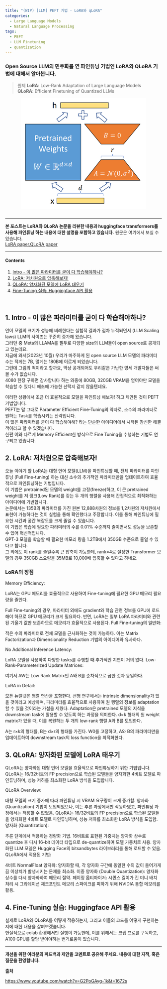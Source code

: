 ```yaml
---
title: "(WIP) [LLM] PEFT 기법 - LoRA와 qLoRA"
categories:
  - Large Language Models
  - Natural Language Processing
tags:
  - PEFT
  - LLM Finetuning
  - quantization
---
```


### Open Source LLM의 민주화를 연 파인튜닝 기법인 LoRA와 QLoRA 기법에 대해서 알아봅니다.  


> 원제
> **LoRA**: Low-Rank Adaptation of Large Language Models   
> **QLoRA**: Efficient Finetuning of Quantized LLMs      

<center><img src="/assets/materials/LLM/lora_qlora/lora_01.png" align="center" alt="drawing" width="400"/></center>   

<br>

----

**본 포스트는 LoRA와 QLoRA 논문을 리뷰한 내용과 huggingface transformers를 사용해 파인튜닝 하는 내용에 대한 설명을 포함하고 있습니다.**
원문은 여기에서 보실 수 있습니다.  
[LoRA paper](https://arxiv.org/abs/2106.09685),[QLoRA paper](https://arxiv.org/abs/2305.14314)      

----
#### Contents  

1. [Intro - 이 많은 파라미터를 굳이 다 학습해야하나?](#intro)  
2. [LoRA: 저차원으로 압축해보자!](#lora)  
3. [QLoRA: 양자화된 모델에 LoRA 태우기](#qlora)
4. [Fine-Tuning 실습: Huggingface API 활용](#implementation)
<br />

<a id="intro"></a>
## 1. Intro - 이 많은 파라미터를 굳이 다 학습해야하나?  

언어 모델의 크기가 성능에 비례한다는 실험적 결과가 점차 누적되면서 (LLM Scaling laws) LLM의 사이즈는 꾸준히 증가해 왔습니다.  
그러던 중 Meta의 LLAMA를 필두로 다양한 size의 LLM들이 open source로 공개되고 있는데요.  
지금에 와서(2023년 10월) 우리가 마주하게 된 open source LLM 모델의 파라미터 수는 적게는 7B, 많게는 180B에 이르게 되었습니다.  
그런데 그림의 떡이라고 할까요, 막상 공개되어도 우리같은 가난한 영세 개발자들은 써 볼 수가 없습니다.  
4080 한장 구하면 감사합니다 하는 와중에 80GB, 320GB VRAM을 얻어야만 모델을 학습할 수 있다니 애초에 가능한 선택지 같지 않을텐데요.  

이러한 상황에서 조금 더 효율적으로 모델을 파인튜닝 해보자! 하고 제안된 것이 PEFT 기법입니다.  
PEFT는 말 그대로 Parameter Efficient Fine-Tuning의 약자로, 소수의 파라미터로 원하는 Task를 학습시키는 전략입니다.  
이 많은 파라미터를 굳이 다 학습해야해? 라는 단순한 아이디어에서 시작된 참신한 해결책이라고 할 수 있겠습니다.  
한편 이와 다르게 Memory Efficient한 방식으로 Fine Tuning을 수행하는 기법도 연구되고 있습니다.  


<a id="lora"></a>
## 2. LoRA: 저차원으로 압축해보자!    

오늘 이야기 할 LoRA는 대형 언어 모델(LLM)을 파인튜닝할 때, 전체 파라미터를 파인튜닝 (Full Fine-tuning) 하는 대신 소수의 추가적인 파라미터만을 업데이트하여 효율적으로 파인튜닝하는 기법입니다.  
이 기법은 pretrained된 모델의 weight를 고정(freeze)하고, 이 큰 pretrained weight를 저 랭크(Low Rank)를 갖는 두 개의 행렬을 사용해 간접적으로 최적화하는 아이디어에 기반합니다.  
논문에서는 135B의 파라미터를 가진 원본 12,888차원의 정보를 1,2차원의 저차원에서 표현이 가능하다는 것이 실험을 통해 확인했다고 주장합니다. 이를 통해 파인튜닝에 필요한 시간과 공간 복잡도를 크게 줄일 수 있습니다.  
이 기법은 학습에 필요한 파라미터의 수를 0.01% 수준까지 줄이면서도 성능을 보존할 수 있어 혁신적입니다.  
GPT-3 모델을 학습할 때 필요한 메모리 량을 1.2TB에서 350GB 수준으로 줄일 수 있다고 합니다.  
그 외에도 이 rank를 줄일수록 큰 압축이 가능한데, rank=4로 설정한 Transformer 모델의 경우 350GB 소요량을 35MB로 10,000배 압축할 수 있다고 하네요.  

### LoRA의 장점  

Memory Efficiency:

LoRA는 GPU 메모리를 효율적으로 사용하여 Fine-tuning에 필요한 GPU 메모리 필요량을 줄인다.  

Full Fine-tuning의 경우, 파라미터 외에도 gradient와 학습 관련 정보를 GPU에 로드해야 하므로 GPU 메모리가 크게 필요하다.
반면, LoRA는 일부 LoRA 파라미터와 관련된 기울기 값만 보존하므로 메모리가 효율적으로 사용된다.
Full Fine-tuning의 일반화:

적은 수의 파라미터로 전체 모델을 근사화하는 것이 가능하다.
이는 Matrix Factorization과 Dimensionality Reduction 기법의 아이디어와 유사하다.

No Additional Inference Latency:

LoRA 모델을 사용하여 다양한 tasks를 수행할 때 추가적인 지연이 거의 없다.
Low-Rank-Parameterized Update Matrices:

여기서 AW는 Low Rank Matrix인 A와 B를 순차적으로 곱한 것과 동일하다.  

LoRA in Detail:

모든 뉴럴넷은 행렬 연산을 포함한다.
선행 연구에서는 intrinsic dimensionality가 있을 것이라고 예상하며, 파라미터를 효율적으로 사용하여 원 행렬의 정보를 adaptation할 수 있을 것이라는 가설을 세웠다.
Adaptation은 pretrained 모델의 지식을 downstream task에 활용할 수 있도록 하는 과정을 의미한다.
d×k 형태의 원 weight matrix가 있을 때, 이를 복원하는 두 개의 low-rank 행렬 A와 B를 도입한다.

A는 r×k의 형태를, B는 d×r의 형태를 가진다. W0를 고정하고, A와 B의 파라미터만을 업데이트하여 downstream task의 loss function을 최적화한다.



<a id="qlora"></a>
## 3. QLoRA: 양자화된 모델에 LoRA 태우기  

QLoRA는 양자화된 대형 언어 모델을 효율적으로 파인튜닝하기 위한 기법입니다. QLoRA는 16/32비트의 FP precision으로 학습된 모델들을 양자화한 4비트 모델로 파인튜닝하며, 성능 저하를 최소화한 LoRA 방식을 도입합니다.  

QLoRA Overview:

대형 모델의 크기 증가에 따라 파인튜닝 시 VRAM 요구량이 크게 증가함.
양자화 (Quantization) 기법이 도입되었으나, 이는 추론 과정에서만 작동하였고, 파인튜닝 과정에서는 적용할 수 없었음.
QLoRA는 16/32비트의 FP precision으로 학습된 모델들을 양자화한 4비트 모델로 파인튜닝하며, 성능 저하를 최소화한 LoRA 방식을 도입함.
양자화 (Quantization):

추론 단계에서 적용하는 경량화 기법.
16비트로 표현된 가중치는 양자화 상수로 quantize 후 다시 16-bit 데이터 타입으로 de-quantize하여 모델 가중치로 사용.
양자화된 LLM 모델은 Hugging Face의 bitsandbytes 라이브러리를 통해 로드할 수 있음.
QLoRA에서 적용된 기법:

4비트 NormalFloat 양자화:
양자화할 때, 각 양자화 구간에 동일한 수의 값이 들어가게끔 이상치가 발생시키는 문제를 최소화.
이중 양자화 (Double Quantization):
양자화 상수를 다시 양자화하여 메모리 절약.
페이징 옵티마이저:
시퀸스 길이가 긴 미니 배치 처리 시 그라데이션 체크포인트 메모리 스파이크를 피하기 위해 NVIDIA 통합 메모리를 활용.


<a id="implementation"></a>
## 4. Fine-Tuning 실습: Huggingface API 활용

실제로 LoRA와 QLoRA를 어떻게 적용하는지, 그리고 이들의 코드를 어떻게 구현하는지에 대한 내용을 살펴보겠습니다.  
현실적으로 colab 환경에서만 실행이 가능한데, 이를 위해서는 코랩 프로를 구독하고, A100 GPU를 할당 받아야하는 번거로움이 있습니다.  




----------------


**개선을 위한 여러분의 피드백과 제안을 코멘트로 공유해 주세요.**
**내용에 대한 지적, 혹은 질문을 환영합니다.**  


**출처**  

https://www.youtube.com/watch?v=G2PoGAyg-1k&t=1672s
